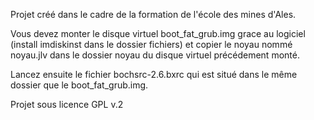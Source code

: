 Projet créé dans le cadre de la formation de l'école des mines d'Ales.

Vous devez monter le disque virtuel boot_fat_grub.img grace au logiciel (install imdiskinst dans le dossier fichiers) et copier le noyau 
nommé noyau.jlv dans le dossier noyau du disque virtuel précédement monté.

Lancez ensuite le fichier bochsrc-2.6.bxrc qui est situé dans le même dossier que le boot_fat_grub.img.

Projet sous licence GPL v.2
